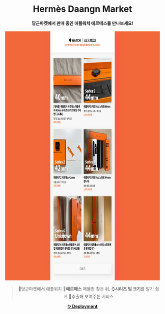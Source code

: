 <h1 align="center">
  Hermès Daangn Market
</h1>

<div align="center">
  <strong>
    당근마켓에서 판매 중인 애플워치 에르메스를 만나보세요!
  </strong>
  <br />
  <br />
  <a href="https://hermes-daangn.vercel.app/">
    <img src="./docs/images/preview.png" alt="Preview image of deployed application" height="812px" width="812px" />
  </a>
  <blockquote>
    🥕당근마켓에서 애플워치 🎠<strong>에르메스</strong> 매물만 찾은 뒤, ⌚️<strong>시리즈 및 크기</strong>를 알기 쉽게 💉추출해 보여주는 서비스
  </blockquote>
</div>

<p align="center">
  <a href="https://hermes-daangn.vercel.app/">
    <strong>✨ Deployment</strong>
  </a>
</p>
